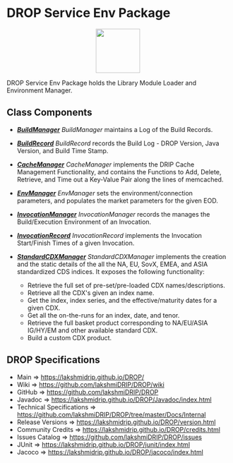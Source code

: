 # DROP Service Env Package

<p align="center"><img src="https://github.com/lakshmiDRIP/DROP/blob/master/DRIP_Logo.gif?raw=true" width="100"></p>

DROP Service Env Package holds the Library Module Loader and Environment Manager.


## Class Components

 * [***BuildManager***](https://github.com/lakshmiDRIP/DROP/tree/master/src/main/java/org/drip/service/env/BuildManager.java)
 <i>BuildManager</i> maintains a Log of the Build Records.

 * [***BuildRecord***](https://github.com/lakshmiDRIP/DROP/tree/master/src/main/java/org/drip/service/env/BuildRecord.java)
 <i>BuildRecord</i> records the Build Log - DROP Version, Java Version, and Build Time Stamp.

 * [***CacheManager***](https://github.com/lakshmiDRIP/DROP/tree/master/src/main/java/org/drip/service/env/CacheManager.java)
 <i>CacheManager</i> implements the DRIP Cache Management Functionality, and contains the Functions to Add,
 Delete, Retrieve, and Time out a Key-Value Pair along the lines of memcached.

 * [***EnvManager***](https://github.com/lakshmiDRIP/DROP/tree/master/src/main/java/org/drip/service/env/EnvManager.java)
 <i>EnvManager</i> sets the environment/connection parameters, and populates the market parameters for the
 given EOD.

 * [***InvocationManager***](https://github.com/lakshmiDRIP/DROP/tree/master/src/main/java/org/drip/service/env/InvocationManager.java)
 <i>InvocationManager</i> records the manages the Build/Execution Environment of an Invocation.

 * [***InvocationRecord***](https://github.com/lakshmiDRIP/DROP/tree/master/src/main/java/org/drip/service/env/InvocationRecord.java)
 <i>InvocationRecord</i> implements the Invocation Start/Finish Times of a given Invocation.

 * [***StandardCDXManager***](https://github.com/lakshmiDRIP/DROP/tree/master/src/main/java/org/drip/service/env/StandardCDXManager.java)
 <i>StandardCDXManager</i> implements the creation and the static details of the all the NA, EU, SovX, EMEA,
 and ASIA standardized CDS indices. It exposes the following functionality:
 	* Retrieve the full set of pre-set/pre-loaded CDX names/descriptions.
 	* Retrieve all the CDX's given an index name.
 	* Get the index, index series, and the effective/maturity dates for a given CDX.
 	* Get all the on-the-runs for an index, date, and tenor.
 	* Retrieve the full basket product corresponding to NA/EU/ASIA IG/HY/EM and other available standard CDX.
 	* Build a custom CDX product.


## DROP Specifications

 * Main                     => https://lakshmidrip.github.io/DROP/
 * Wiki                     => https://github.com/lakshmiDRIP/DROP/wiki
 * GitHub                   => https://github.com/lakshmiDRIP/DROP
 * Javadoc                  => https://lakshmidrip.github.io/DROP/Javadoc/index.html
 * Technical Specifications => https://github.com/lakshmiDRIP/DROP/tree/master/Docs/Internal
 * Release Versions         => https://lakshmidrip.github.io/DROP/version.html
 * Community Credits        => https://lakshmidrip.github.io/DROP/credits.html
 * Issues Catalog           => https://github.com/lakshmiDRIP/DROP/issues
 * JUnit                    => https://lakshmidrip.github.io/DROP/junit/index.html
 * Jacoco                   => https://lakshmidrip.github.io/DROP/jacoco/index.html
